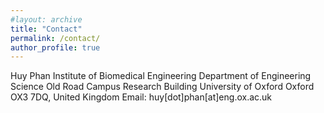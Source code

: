 ```yaml
---
#layout: archive
title: "Contact"
permalink: /contact/
author_profile: true
---
```


Huy Phan
Institute of Biomedical Engineering
Department of Engineering Science
Old Road Campus Research Building
University of Oxford
Oxford OX3 7DQ, United Kingdom
Email: huy[dot]phan[at]eng.ox.ac.uk
